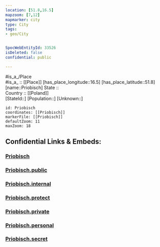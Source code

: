 ```yaml
---
location: [51.8,16.5] 
mapzoom: [7,12] 
mapmarker: city 
type: City
tags:
- geo/City


SpocWebEntityId: 33526
isDeleted: false
confidential: public

---
```

#is_a_/Place  
#is_a_ :: [[Place]] 
[has_place_longitude::16.5] 
[has_place_latitude::51.8] 
[name::Priobisch] 
State ::  
Country :: [[Poland]]  
[StateId::] 
[Population::] 
[Unknown::] 


```leaflet
id: Priobisch
coordinates: [[Priobisch]] 
markerFile: [[Priobisch]] 
defaultZoom: 11 
maxZoom: 18
```


## Confidential Links & Embeds: 

### [Priobisch](/_Standards/Earth/Continent/Europe/Europe~East/Poland/Provinces~Poland/Greater_Poland/City/Priobisch.md) 

### [Priobisch.public](/_public/Earth/Continent/Europe/Europe~East/Poland/Provinces~Poland/Greater_Poland/City/Priobisch.public.md) 

### [Priobisch.internal](/_internal/Earth/Continent/Europe/Europe~East/Poland/Provinces~Poland/Greater_Poland/City/Priobisch.internal.md) 

### [Priobisch.protect](/_protect/Earth/Continent/Europe/Europe~East/Poland/Provinces~Poland/Greater_Poland/City/Priobisch.protect.md) 

### [Priobisch.private](/_private/Earth/Continent/Europe/Europe~East/Poland/Provinces~Poland/Greater_Poland/City/Priobisch.private.md) 

### [Priobisch.personal](/_personal/Earth/Continent/Europe/Europe~East/Poland/Provinces~Poland/Greater_Poland/City/Priobisch.personal.md) 

### [Priobisch.secret](/_secret/Earth/Continent/Europe/Europe~East/Poland/Provinces~Poland/Greater_Poland/City/Priobisch.secret.md)

